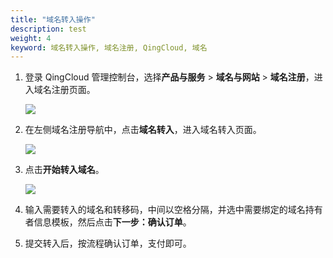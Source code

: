 ```yaml
---
title: "域名转入操作"
description: test
weight: 4
keyword: 域名转入操作, 域名注册, QingCloud, 域名
---
```




1. 登录 QingCloud 管理控制台，选择**产品与服务** > **域名与网站** > **域名注册**，进入域名注册页面。

   ![](../../_images/dn_service.png)

2. 在左侧域名注册导航中，点击**域名转入**，进入域名转入页面。

   ![](../../_images/registrar_transfer.png)

3. 点击**开始转入域名**。

   ![](../../_images/registrar_transfer_1.png)
   
4. 输入需要转入的域名和转移码，中间以空格分隔，并选中需要绑定的域名持有者信息模板，然后点击**下一步：确认订单**。

5. 提交转入后，按流程确认订单，支付即可。

   



